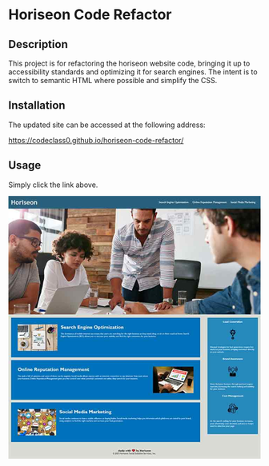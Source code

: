 # Horiseon Code Refactor

## Description

This project is for refactoring the horiseon website code, bringing it up to accessibility standards and optimizing it for search engines. The intent is to switch to semantic HTML where possible and simplify the CSS. 

## Installation

The updated site can be accessed at the following address:

https://codeclass0.github.io/horiseon-code-refactor/

## Usage

Simply click the link above.

![screenshot of finished product](assets/images/screenshot.jpg)